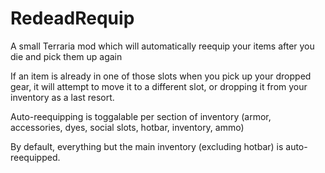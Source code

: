 # RedeadRequip
A small Terraria mod which will automatically reequip your items after you die and pick them up again

If an item is already in one of those slots when you pick up your dropped gear, it will attempt to move it to a different slot, or dropping it from your inventory as a last resort.

Auto-reequipping is toggalable per section of inventory (armor, accessories, dyes, social slots, hotbar, inventory, ammo)

By default, everything but the main inventory (excluding hotbar) is auto-reequipped.

